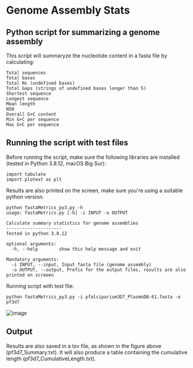 # Genome Assembly Stats
## Python script for summarizing a genome assembly

This script will summaryze the nucleotide content in a fasta file by calculating:

```
Total sequences
Total bases
Total Ns (undefined bases)
Total Gaps (strings of undefined bases longer than 5)
Shortest sequence
Longest sequence
Mean length
N50
Overall G+C content
Min G+C per sequence
Max G+C per sequence
```
## Running the script with test files

Before running the script, make sure the following libraries are installed (tested in Python 3.8.12, macOS Big Sur):

```
import tabulate
import plotext as plt
```
Results are also printed on the screen, make sure you're using a suitable python version.

```
python fastaMetrics_py3.py -h 
usage: fastaMetrics.py [-h] -i INPUT -o OUTPUT

Calculate summary statistics for genome assemblies
---------------------
Tested in python 3.8.12

optional arguments:
  -h, --help        show this help message and exit

Mandatory arguments:
  -i INPUT, --input, Input fasta file (genome assembly)
  -o OUTPUT, --output, Prefix for the output files, results are also printed on screeen
```
Running script with test file:

```
python fastaMetrics_py3.py -i pfalciparium3D7_PlasmoDB-61.fasta -o pf3d7
```

![image](https://user-images.githubusercontent.com/45425927/219796445-5bcce619-68b8-44d5-927a-ac0391bf8917.png)


## Output

Results are also saved in a tsv file, as shown in the figure above (pf3d7_Summary.txt).
It will also produce a table containing the cumulative length (pf3d7_CumulativeLength.txt).

